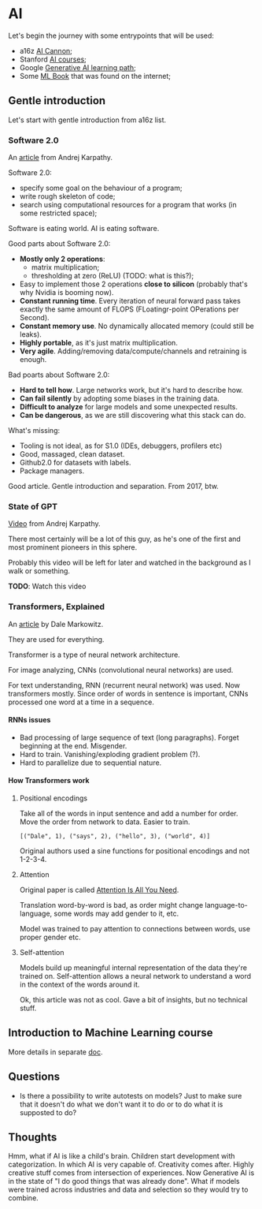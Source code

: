 # AI

Let's begin the journey with some entrypoints that will be used:

- a16z [AI Cannon][aicanon];
- Stanford [AI courses][stanfordai];
- Google [Generative AI learning path][googlegenaipath];
- Some [ML Book][mlbook] that was found on the internet;

## Gentle introduction

Let's start with gentle introduction from a16z list.

### Software 2.0

An [article][soft20] from Andrej Karpathy.

Software 2.0:

- specify some goal on the behaviour of a program;
- write rough skeleton of code;
- search using computational resources for a program that works (in some restricted space);

Software is eating world. AI is eating software.

Good parts about Software 2.0:

- **Mostly only 2 operations**:
  - matrix multiplication;
  - thresholding at zero (ReLU) (TODO: what is this?);
- Easy to implement those 2 operations **close to silicon**
  (probably that's why Nvidia is booming now).
- **Constant running time**.
  Every iteration of neural forward pass takes exactly the same amount of FLOPS
  (FLoatingr-point OPerations per Second).
- **Constant memory use**. No dynamically allocated memory (could still be leaks).
- **Highly portable**, as it's just matrix multiplication.
- **Very agile**. Adding/removing data/compute/channels and retraining is enough.

Bad poarts about Software 2.0:

- **Hard to tell how**. Large networks work, but it's hard to describe how.
- **Can fail silently** by adopting some biases in the training data.
- **Difficult to analyze** for large models and some unexpected results.
- **Can be dangerous**, as we are still discovering what this stack can do.

What's missing:

- Tooling is not ideal, as for S1.0 (IDEs, debuggers, profilers etc)
- Good, massaged, clean dataset.
- Github2.0 for datasets with labels.
- Package managers.

Good article. Gentle introduction and separation. From 2017, btw.

### State of GPT

[Video][stateofgpt] from Andrej Karpathy.

There most certainly will be a lot of this guy, as he's one of the first
and most prominent pioneers in this sphere.

Probably this video will be left for later and watched in the background as I walk or something.

**TODO**: Watch this video

### Transformers, Explained

An [article][transexplained] by Dale Markowitz.

They are used for everything.

Transformer is a type of neural network architecture.

For image analyzing, CNNs (convolutional neural networks) are used.

For text understanding, RNN (recurrent neural network) was used. Now transformers mostly.
Since order of words in sentence is important, CNNs processed one word at a time in a sequence.

#### RNNs issues

- Bad processing of large sequence of text (long paragraphs). Forget beginning at the end.
  Misgender.
- Hard to train. Vanishing/exploding gradient problem (?).
- Hard to parallelize due to sequential nature.

#### How Transformers work

1. Positional encodings

   Take all of the words in input sentence and add a number for order.
   Move the order from network to data. Easier to train.

   ```
   [("Dale", 1), ("says", 2), ("hello", 3), ("world", 4)]
   ```

   Original authors used a sine functions for positional encodings and not 1-2-3-4.

2. Attention

   Original paper is called [Attention Is All You Need][att].

   Translation word-by-word is bad, as order might change language-to-language,
   some words may add gender to it, etc.

   Model was trained to pay attention to connections between words, use proper gender etc.

3. Self-attention

   Models build up meaningful internal representation of the data they're trained on.
   Self-attention allows a neural network to understand a word in the context of the words around it.

   Ok, this article was not as cool. Gave a bit of insights, but no technical stuff.

## Introduction to Machine Learning course

More details in separate [doc][mlint].

## Questions

- Is there a possibility to write autotests on models?
  Just to make sure that it doesn't do what we don't want it to do
  or to do what it is supposted to do?

## Thoughts

Hmm, what if AI is like a child's brain.
Children start development with categorization. In which AI is very capable of.
Creativity comes after. Highly creative stuff comes from intersection of experiences.
Now Generative AI is in the state of "I do good things that was already done".
What if models were trained across industries and data and selection so they would try to combine.

[aicanon]: https://a16z.com/2023/05/25/ai-canon/
[stanfordai]: https://ai.stanford.edu/courses/
[googlegenaipath]: https://www.cloudskillsboost.google/paths/118
[soft20]: https://karpathy.medium.com/software-2-0-a64152b37c35
[mlbook]: https://smlbook.org/book/sml-book-draft-latest.pdf
[stateofgpt]: https://build.microsoft.com/en-US/sessions/db3f4859-cd30-4445-a0cd-553c3304f8e2
[transexplained]: https://daleonai.com/transformers-explained
[att]: https://arxiv.org/pdf/1706.03762.pdf
[mlint]: ./machine-learning-andrew-ng.md
